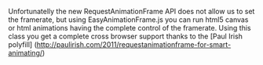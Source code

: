 Unfortunatelly the new RequestAnimationFrame API does not allow us to set the framerate, but using EasyAnimationFrame.js you can run html5 canvas or html animations having the complete control of the framerate. Using this class you get a complete cross browser support thanks to the [Paul Irish polyfill] (http://paulirish.com/2011/requestanimationframe-for-smart-animating/) 